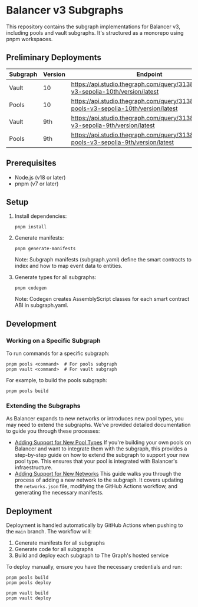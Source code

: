 # Balancer v3 Subgraphs

This repository contains the subgraph implementations for Balancer v3, including pools and vault subgraphs. It's structured as a monorepo using pnpm workspaces.

## Preliminary Deployments

| Subgraph | Version | Endpoint                                                                                  |
| -------- | ------- | ----------------------------------------------------------------------------------------- |
| Vault    | 10      | https://api.studio.thegraph.com/query/31386/balancer-v3-sepolia-10th/version/latest       |
| Pools    | 10      | https://api.studio.thegraph.com/query/31386/balancer-pools-v3-sepolia-10th/version/latest |
| Vault    | 9th     | https://api.studio.thegraph.com/query/31386/balancer-v3-sepolia-9th/version/latest        |
| Pools    | 9th     | https://api.studio.thegraph.com/query/31386/balancer-pools-v3-sepolia-9th/version/latest  |

## Prerequisites

- Node.js (v18 or later)
- pnpm (v7 or later)

## Setup

1. Install dependencies:

   ```
   pnpm install
   ```

2. Generate manifests:

   ```
   pnpm generate-manifests
   ```

   Note: Subgraph manifests (subgraph.yaml) define the smart contracts to index and how to map event data to entities.

3. Generate types for all subgraphs:

   ```
   pnpm codegen
   ```

   Note: Codegen creates AssemblyScript classes for each smart contract ABI in subgraph.yaml.

## Development

### Working on a Specific Subgraph

To run commands for a specific subgraph:

```
pnpm pools <command>  # For pools subgraph
pnpm vault <command>  # For vault subgraph
```

For example, to build the pools subgraph:

```
pnpm pools build
```

### Extending the Subgraphs

As Balancer expands to new networks or introduces new pool types, you may need to extend the subgraphs. We've provided detailed documentation to guide you through these processes:

- [Adding Support for New Pool Types](docs/new-pool-types.md)
  If you're building your own pools on Balancer and want to integrate them with the subgraph, this provides a step-by-step guide on how to extend the subgraph to support your new pool type. This ensures that your pool is integrated with Balancer's infraestructure.
- [Adding Support for New Networks](docs/support-new-networks.md)
  This guide walks you through the process of adding a new network to the subgraph. It covers updating the `networks.json` file, modifying the GitHub Actions workflow, and generating the necessary manifests.

## Deployment

Deployment is handled automatically by GitHub Actions when pushing to the `main` branch. The workflow will:

1. Generate manifests for all subgraphs
2. Generate code for all subgraphs
3. Build and deploy each subgraph to The Graph's hosted service

To deploy manually, ensure you have the necessary credentials and run:

```
pnpm pools build
pnpm pools deploy

pnpm vault build
pnpm vault deploy
```
